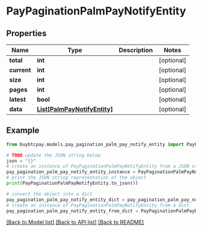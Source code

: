 # PayPaginationPalmPayNotifyEntity


## Properties

Name | Type | Description | Notes
------------ | ------------- | ------------- | -------------
**total** | **int** |  | [optional] 
**current** | **int** |  | [optional] 
**size** | **int** |  | [optional] 
**pages** | **int** |  | [optional] 
**latest** | **bool** |  | [optional] 
**data** | [**List[PalmPayNotifyEntity]**](PalmPayNotifyEntity.md) |  | [optional] 

## Example

```python
from buybtcpay.models.pay_pagination_palm_pay_notify_entity import PayPaginationPalmPayNotifyEntity

# TODO update the JSON string below
json = "{}"
# create an instance of PayPaginationPalmPayNotifyEntity from a JSON string
pay_pagination_palm_pay_notify_entity_instance = PayPaginationPalmPayNotifyEntity.from_json(json)
# print the JSON string representation of the object
print(PayPaginationPalmPayNotifyEntity.to_json())

# convert the object into a dict
pay_pagination_palm_pay_notify_entity_dict = pay_pagination_palm_pay_notify_entity_instance.to_dict()
# create an instance of PayPaginationPalmPayNotifyEntity from a dict
pay_pagination_palm_pay_notify_entity_from_dict = PayPaginationPalmPayNotifyEntity.from_dict(pay_pagination_palm_pay_notify_entity_dict)
```
[[Back to Model list]](../README.md#documentation-for-models) [[Back to API list]](../README.md#documentation-for-api-endpoints) [[Back to README]](../README.md)


